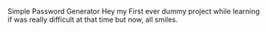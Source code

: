 Simple Password Generator
Hey my First ever dummy project while learning if was really difficult at that time but now, all smiles.
